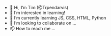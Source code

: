 - 👋 Hi, I’m Tim (@Trpendarvis)
- 👀 I’m interested in learning! 
- 🌱 I’m currently learning JS, CSS, HTML, Python
- 💞️ I’m looking to collaborate on ...
- 📫 How to reach me ...

<!---
Trpendarvis/Trpendarvis is a ✨ special ✨ repository because its `README.md` (this file) appears on your GitHub profile.
You can click the Preview link to take a look at your changes.
--->
